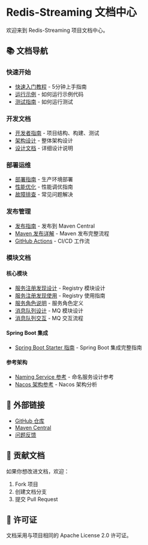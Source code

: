 # Redis-Streaming 文档中心

欢迎来到 Redis-Streaming 项目文档中心。

## 📚 文档导航

### 快速开始
- [快速入门教程](../QUICK_START.md) - 5分钟上手指南
- [运行示例](../RUNNING_EXAMPLES.md) - 如何运行示例代码
- [测试指南](../TESTING.md) - 如何运行测试

### 开发文档
- [开发者指南](../CLAUDE.md) - 项目结构、构建、测试
- [架构设计](ARCHITECTURE.md) - 整体架构设计
- [设计文档](DESIGN.md) - 详细设计说明

### 部署运维
- [部署指南](DEPLOYMENT.md) - 生产环境部署
- [性能优化](PERFORMANCE.md) - 性能调优指南
- [故障排查](troubleshooting.md) - 常见问题解决

### 发布管理
- [发布指南](../PUBLISHING.md) - 发布到 Maven Central
- [Maven 发布详解](maven-publish.md) - Maven 发布完整流程
- [GitHub Actions](github-actions.md) - CI/CD 工作流

### 模块文档

#### 核心模块
- [服务注册发现设计](redis-registry-design.md) - Registry 模块设计
- [服务注册发现使用](redis-registry-usage.md) - Registry 使用指南
- [服务角色说明](service-registry-roles.md) - 服务角色定义
- [消息队列设计](redis-mq-design.md) - MQ 模块设计
- [消息队列交互](redis-mq-broker-interaction.md) - MQ 交互流程

#### Spring Boot 集成
- [Spring Boot Starter 指南](spring-boot-starter-guide.md) - Spring Boot 集成完整指南

#### 参考架构
- [Naming Service 参考](naming-service.md) - 命名服务设计参考
- [Nacos 架构参考](nacos-architecture.md) - Nacos 架构分析

## 🔗 外部链接

- [GitHub 仓库](https://github.com/cuihairu/redis-streaming)
- [Maven Central](https://search.maven.org/search?q=g:io.github.cuihairu.redis-streaming)
- [问题反馈](https://github.com/cuihairu/redis-streaming/issues)

## 📝 贡献文档

如果你想改进文档，欢迎：
1. Fork 项目
2. 创建文档分支
3. 提交 Pull Request

## 📄 许可证

文档采用与项目相同的 Apache License 2.0 许可证。

